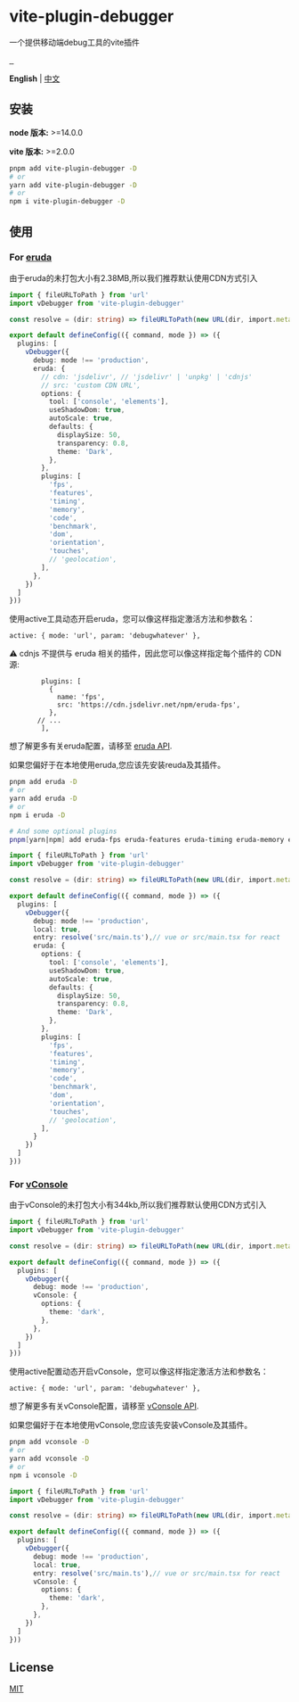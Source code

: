 # vite-plugin-debugger

一个提供移动端debug工具的vite插件

<a href="https://npmjs.com/package/vite-plugin-debugger" target="\_parent">
  <img alt="" src="https://img.shields.io/npm/dm/vite-plugin-debugger.svg" />
</a><a href="https://www.npmjs.com/package/vite-plugin-debugger">
  <img src="https://badgen.net/npm/v/vite-plugin-debugger" alt="">
</a><a href="https://github.com/jaderd-jh/vite-plugin-debugger" target="\_parent">
  <img alt="" src="https://img.shields.io/github/stars/jaderd-jh/vite-plugin-debugger.svg?style=social&label=Star" />
</a>

**English** | [中文](./README.zh_CN.md)

## 安装

**node 版本:** >=14.0.0

**vite 版本:** >=2.0.0

```bash
pnpm add vite-plugin-debugger -D
# or
yarn add vite-plugin-debugger -D
# or
npm i vite-plugin-debugger -D
```

## 使用

### For [eruda](https://github.com/liriliri/eruda)

由于eruda的未打包大小有2.38MB,所以我们推荐默认使用CDN方式引入

```typescript
import { fileURLToPath } from 'url'
import vDebugger from 'vite-plugin-debugger'

const resolve = (dir: string) => fileURLToPath(new URL(dir, import.meta.url))

export default defineConfig(({ command, mode }) => ({
  plugins: [
    vDebugger({
      debug: mode !== 'production',
      eruda: {
        // cdn: 'jsdelivr', // 'jsdelivr' | 'unpkg' | 'cdnjs'
        // src: 'custom CDN URL',
        options: {
          tool: ['console', 'elements'],
          useShadowDom: true,
          autoScale: true,
          defaults: {
            displaySize: 50,
            transparency: 0.8,
            theme: 'Dark',
          },
        },
        plugins: [
          'fps',
          'features',
          'timing',
          'memory',
          'code',
          'benchmark',
          'dom',
          'orientation',
          'touches',
          // 'geolocation',
        ],
      },
    })
  ]
}))
```

使用active工具动态开启eruda，您可以像这样指定激活方法和参数名：

    active: { mode: 'url', param: 'debugwhatever' },
⚠ cdnjs 不提供与 eruda 相关的插件，因此您可以像这样指定每个插件的 CDN 源:

```
        plugins: [
          {
            name: 'fps',
            src: 'https://cdn.jsdelivr.net/npm/eruda-fps',
          },
       // ...
        ],
```

想了解更多有关eruda配置，请移至 [eruda API](https://github.com/liriliri/eruda/blob/master/doc/API.md).

如果您偏好于在本地使用eruda,您应该先安装reuda及其插件。

```bash
pnpm add eruda -D
# or
yarn add eruda -D
# or
npm i eruda -D

# And some optional plugins
pnpm[yarn|npm] add eruda-fps eruda-features eruda-timing eruda-memory eruda-code eruda-benchmark eruda-dom eruda-orientation eruda-touches eruda-geolocation -D
```

```typescript
import { fileURLToPath } from 'url'
import vDebugger from 'vite-plugin-debugger'

const resolve = (dir: string) => fileURLToPath(new URL(dir, import.meta.url))

export default defineConfig(({ command, mode }) => ({
  plugins: [
    vDebugger({
      debug: mode !== 'production',
      local: true,
      entry: resolve('src/main.ts'),// vue or src/main.tsx for react
      eruda: {
        options: {
          tool: ['console', 'elements'],
          useShadowDom: true,
          autoScale: true,
          defaults: {
            displaySize: 50,
            transparency: 0.8,
            theme: 'Dark',
          },
        },
        plugins: [
          'fps',
          'features',
          'timing',
          'memory',
          'code',
          'benchmark',
          'dom',
          'orientation',
          'touches',
          // 'geolocation',
        ],
      }
    })
  ]
}))
```

### For [vConsole](https://github.com/Tencent/vConsole)

由于vConsole的未打包大小有344kb,所以我们推荐默认使用CDN方式引入

```typescript
import { fileURLToPath } from 'url'
import vDebugger from 'vite-plugin-debugger'

const resolve = (dir: string) => fileURLToPath(new URL(dir, import.meta.url))

export default defineConfig(({ command, mode }) => ({
  plugins: [
    vDebugger({
      debug: mode !== 'production',
      vConsole: {
        options: {
          theme: 'dark',
        },
      },
    })
  ]
}))
```

使用active配置动态开启vConsole，您可以像这样指定激活方法和参数名：

    active: { mode: 'url', param: 'debugwhatever' },

想了解更多有关vConsole配置，请移至 [vConsole API](https://github.com/Tencent/vConsole/blob/dev/doc/public_properties_methods.md).

如果您偏好于在本地使用vConsole,您应该先安装vConsole及其插件。

```bash
pnpm add vconsole -D
# or
yarn add vconsole -D
# or
npm i vconsole -D
```

```typescript
import { fileURLToPath } from 'url'
import vDebugger from 'vite-plugin-debugger'

const resolve = (dir: string) => fileURLToPath(new URL(dir, import.meta.url))

export default defineConfig(({ command, mode }) => ({
  plugins: [
    vDebugger({
      debug: mode !== 'production',
      local: true,
      entry: resolve('src/main.ts'),// vue or src/main.tsx for react
      vConsole: {
        options: {
          theme: 'dark',
        },
      },
    })
  ]
}))
```

## License

[MIT](LICENSE)
